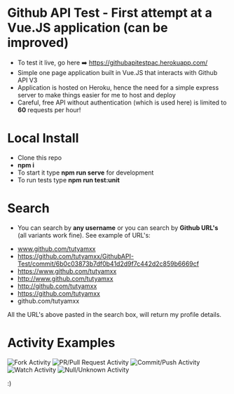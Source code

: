 # Github API Test - First attempt at a Vue.JS application (can be improved)

* To test it live, go here ➡️ https://githubapitestpac.herokuapp.com/
* Simple one page application built in Vue.JS that interacts with Github API V3
* Application is hosted on Heroku, hence the need for a simple express server to make things easier for me to host and deploy
* Careful, free API without authentication (which is used here) is limited to **60** requests per hour!

# Local Install

* Clone this repo
* **npm i**
* To start it type **npm run serve** for development
* To run tests type **npm run test:unit**

# Search

* You can search by **any username** or you can search by **Github URL's** (all variants work fine). See example of URL's:

- www.github.com/tutyamxx
- https://github.com/tutyamxx/GithubAPI-Test/commit/6b0c03873b7df0b41d2d9f7c442d2c859b6669cf
- https://www.github.com/tutyamxx
- http://www.github.com/tutyamxx
- http://github.com/tutyamxx
- https://github.com/tutyamxx
- github.com/tutyamxx

All the URL's above pasted in the search box, will return my profile details.

# Activity Examples

![Fork Activity](https://github.com/tutyamxx/MableTherapyTest/blob/master/fork1.PNG)
![PR/Pull Request Activity](https://github.com/tutyamxx/MableTherapyTest/blob/master/pullrequest1.PNG)
![Commit/Push Activity](https://github.com/tutyamxx/MableTherapyTest/blob/master/push1.PNG)
![Watch Activity](https://github.com/tutyamxx/MableTherapyTest/blob/master/watch1.PNG)
![Null/Unknown Activity](https://github.com/tutyamxx/MableTherapyTest/blob/master/unknown1.PNG)




:)
